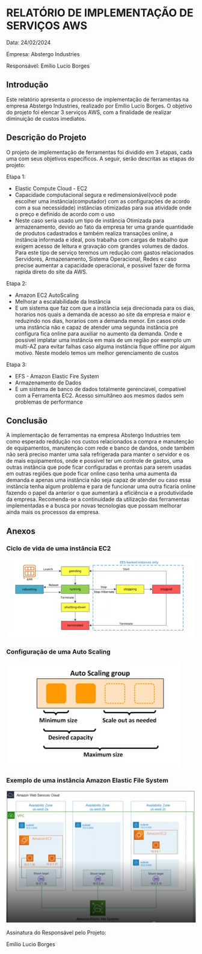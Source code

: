 # RELATÓRIO DE IMPLEMENTAÇÃO DE SERVIÇOS AWS

Data: 24/02/2024

Empresa: Abstergo Industries 

Responsável: Emílio Lucio Borges

## Introdução
Este relatório apresenta o processo de implementação de ferramentas na empresa Abstergo Industries, realizado por Emílio Lucio Borges. O objetivo do projeto foi elencar 3 serviços AWS, com a finalidade de realizar diminuição de custos imediatos.

## Descrição do Projeto
O projeto de implementação de ferramentas foi dividido em 3 etapas, cada uma com seus objetivos específicos. A seguir, serão descritas as etapas do projeto:

Etapa 1: 
- Elastic Compute Cloud - EC2
- Capacidade computacional segura e redimensionável(você pode escolher uma instância(computador) com as configurações de acordo com a sua necessidade) instâncias otimizadas para sua atividade onde o preço e definido de acordo com o uso
- Neste caso seria usado um tipo de instância Otimizada para armazenamento, devido ao fato da empresa ter uma grande quantidade de produtos cadastrados e também realiza transações online, a instância informada e ideal, pois trabalha com cargas de trabalho que exigem acesso de leitura e gravação com grandes volumes de dados. Para este tipo de serviço teremos um redução com gastos relacionados Servidores, Armazenamento, Sistema Operacional, Redes e caso precise aumentar a capacidade operacional, e possivel fazer de forma rapida direto do site da AWS.

Etapa 2: 
- Amazon EC2 AutoScaling
- Melhorar a escalabilidade da Instância
- E um sistema que faz com que a instância seja direcionada para os dias, horarios nos quais a demanda de acesso ao site da empresa e maior e reduzindo nos dias, horarios com a demanda menor. Em casos onde uma instância não e capaz de atender uma segunda instância pré configura fica online para auxiliar no aumento da demanda. Onde e possivel implatar uma instância em mais de um região por exemplo um multi-AZ para evitar falhas caso alguma instância fique offline por algum motivo. Neste modelo temos um melhor gerenciamento de custos

Etapa 3: 
- EFS - Amazon Elastic Fire System
- Armazenamento de Dados
- E um sistema de banco de dados totalmente gerenciavel, compativel com a Ferramenta EC2. Acesso simultâneo aos mesmos dados sem problemas de performance



## Conclusão
A implementação de ferramentas na empresa Abstergo Industries tem como esperado reddução nos custos relacionados a compra e manutenção de equipamentos, manutenção com rede e banco de dandos, onde também não será preciso manter uma sala refrigerada para manter o servidor e os de mais equipamentos, onde e possivel ter um controle de gastos, uma outras instância que pode ficar configuradas e prontas para serem usadas em outras regiões que pode ficar online caso tenha uma aumenta da demanda e apenas uma instância não seja capaz de atender ou caso essa instância tenha algum problema e para de funcionar uma outra ficaria online fazendo o papel da anterior o que aumentará a eficiência e a produtividade da empresa. Recomenda-se a continuidade da utilização das ferramentas implementadas e a busca por novas tecnologias que possam melhorar ainda mais os processos da empresa.

## Anexos
### Ciclo de vida de uma instância EC2
![alt text](image-3.png)
### Configuração de uma Auto Scaling
![alt text](image-2.png)
### Exemplo de uma instância Amazon Elastic File System
![alt text](image-1.png)

Assinatura do Responsável pelo Projeto:

Emílio Lucio Borges